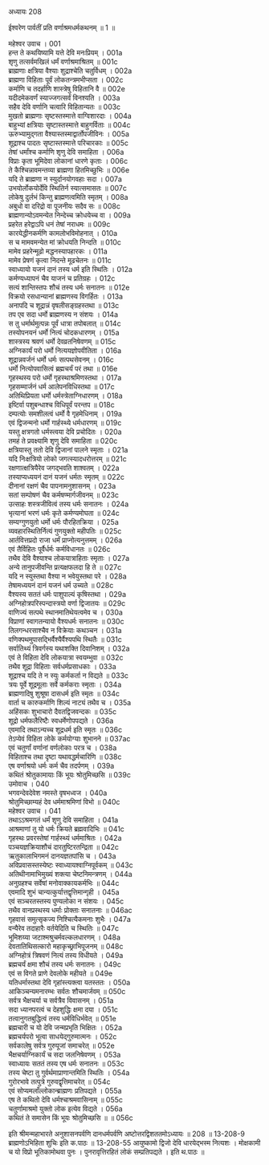 अध्यायः 208

ईश्वरेण पार्वतीं प्रति वर्णाश्रमधर्मकथनम् ॥ 1 ॥

महेश्वर उवाच ।	001  
हन्त ते कथयिष्यामि यत्ते देवि मनःप्रियम् ।	001a  
शृणु तत्सर्वमखिलं धर्मं वर्णाश्रमाश्रितम् ॥	001c  
ब्राह्मणाः क्षत्रिया वैश्याः शुद्राश्चेति चतुर्विधम् ।	002a  
ब्राह्मणा विहिताः पूर्वं लोकतन्त्रमभीप्सता ।	002c  
कर्माणि च तदर्हाणि शास्त्रेषु विहितानि वै ॥	002e  
यदीदमेकवर्णं स्याज्जगत्सर्वं विनश्यति ।	003a  
सहैव देवि वर्णानि चत्वारि विहितान्यतः ॥	003c  
मुखतो ब्राह्मणाः सृष्टस्तस्मात्ते वाग्विशारदाः ।	004a  
बाहुभ्यां क्षत्रियाः सृष्टास्तस्मात्ते बाहुगर्विताः ॥	004c  
ऊरुभ्यामुद्गता वैश्यास्तस्माद्वार्तोपजीविनः ।	005a  
शूद्राश्च पादतः सृष्टास्तस्मात्ते परिचारकाः ॥	005c  
तेषां धर्मांश्च कर्माणि शृणु देवि समाहिता ।	006a  
विप्राः कृता भूमिदेवा लोकानां धारणे कृताः ।	006c  
ते कैश्चिन्नावमन्तव्या ब्राह्मणा हितमिच्छुभिः ॥	006e  
यदि ते ब्राह्मणा न स्युर्दानयोगवहाः सदा ।	007a  
उभयोर्लोकयोर्देवि स्थितिर्न स्यात्समासतः ॥	007c  
लोकेषु दुर्लभं किन्तु ब्राह्मणत्वमिति स्मृतम् ।	008a  
अबुधो वा दरिद्रो वा पूजनीयः सदैव सः ॥	008c  
ब्राह्मणान्योऽवमन्येत निन्देच्च क्रोधयेच्च वा ।	009a  
प्रहरेत हरेद्वाऽपि धनं तेषां नराधमः ॥	009c  
कारयेद्धीनकर्मणि कामलोभविमोहनात् ।	010a  
स च मामवमन्येत मां क्रोधयति निन्दति ॥	010c  
मामेव प्रहरेन्मूढो मद्धनस्यापहारकः ।	011a  
मामेव प्रेषणं कृत्वा निदन्ते मूढचेतनः ॥	011c  
स्वाध्यायो यजनं दानं तस्य धर्म इति स्थितिः ।	012a  
कर्मण्यध्यापनं चैव याजनं च प्रतिग्रहः ।	012c  
सत्यं शान्तिस्तपः शौचं तस्य धर्मः सनातनः ॥	012e  
विक्रयो रसधान्यानां ब्राह्मणस्य विगर्हितः ।	013a  
अनापदि च शूद्रान्नं वृषलीसङ्ग्रहस्तथा ॥	013c  
तप एव सदा धर्मो ब्राह्मणस्य न संशयः ।	014a  
स तु धर्मार्थमुत्पन्नः पूर्वं धात्रा तपोबलात् ॥	014c  
तस्योपनयनं धर्मो नित्यं चोदकधारणम् ।	015a  
शास्त्रस्य श्रवणं धर्मो देवव्रतनिषेवणम् ॥	015c  
अग्निकार्यं परो धर्मो नित्ययज्ञोपवीतिता ।	016a  
शूद्रान्नवर्जनं धर्मो धर्मः सत्पथसेवनम् ।	016c  
धर्मो नित्योपवासित्वं ब्रह्मचर्यं परं तथा ॥	016e  
गृहस्थस्य परो धर्मो गृहस्थाश्रमिणस्तथा ।	017a  
गृहसम्मार्जनं धर्म आलेपनविधिस्तथा ॥	017c  
अतिथिप्रियता धर्मो धर्मस्त्रेताग्निधारणम् ।	018a  
इष्टिर्वा पशुबन्धाश्च विधिपूर्वं परन्तप ॥	018c  
दम्पत्योः समशीलत्वं धर्मो वै गृहमेधिनाम् ।	019a  
एवं द्विजन्मनो धर्मो गार्हस्थ्ये धर्मधारणम् ॥	019c  
यस्तु क्षत्रगतो धर्मस्त्वया देवि प्रचोदितः ।	020a  
तमहं ते प्रवक्ष्यामि शृणु देवि समाहिता ॥	020c  
क्षत्रियास्तु ततो देवि द्विजानां पालने स्मृताः ।	021a  
यदि निःक्षत्रियो लोको जगत्स्यादधरोत्तरम् ॥	021c  
रक्षणात्क्षत्रियैरेव जगद्भवति शाश्वतम् ।	022a  
तस्याप्यध्ययनं दानं यजनं धर्मतः स्मृतम् ॥	022c  
दीनानां रक्षणं चैव पापनामनुशासनम् ।	023a  
सतां सम्पोषणं चैव कर्मषण्मार्गजीवनम् ॥	023c  
उत्साहः शस्त्रजीवित्वं तस्य धर्मः सनातनः ।	024a  
भृत्यानां भरणं धर्मः कृते कर्मण्यमोघता ॥	024c  
सम्यग्गुणयुतो धर्मो धर्मः पौरहितक्रिया ।	025a  
व्यवहारस्थितिर्नित्यं गुणयुक्तो महीपतिः ॥	025c  
आर्तवित्तप्रदो राजा धर्मं प्राप्नोत्यनुत्तमम् ।	026a  
एवं तैर्विहितः पूर्वैर्धर्मः कर्मविधानतः ॥	026c  
तथैव देवि वैश्याश्च लोकयात्राहिताः स्मृताः ।	027a  
अन्ये तानुपजीवन्ति प्रत्यक्षफलदा हि ते ॥	027c  
यदि न स्युस्तथा वैश्या न भवेयुस्तथा परे ।	028a  
तेषामध्ययनं दानं यजनं धर्म उच्यते ॥	028c  
वैश्यस्य सततं धर्मः पाशुपाल्यं कृषिस्तथा ।	029a  
अग्निहोत्रपरिस्पन्दास्त्रयो वर्णा द्विजातयः ॥	029c  
वाणिज्यं सत्पथे स्थानमातिथेयत्वमेव च ।	030a  
विप्राणां स्वागतन्यायो वैश्यधर्मः सनातनः ॥	030c  
तिलगन्धरसाश्चैव न विक्रेयाः कथञ्चन ।	031a  
वणिक्पथमुपासद्भिर्वैश्यैर्वैश्यपथि स्थितैः ॥	031c  
सर्वातिथ्यं त्रिवर्गस्य यथाशक्ति दिवानिशम् ।	032a  
एवं ते विहिता देवि लोकयात्रा स्वयम्भुवा ॥	032c  
तथैव शूद्रा विहिताः सर्वधर्मप्रसाधकाः ।	033a  
शूद्राश्च यदि ते न स्युः कर्मकर्ता न विद्यते ॥	033c  
त्रयः पूर्वे शूद्रमूलाः सर्वे कर्मकराः स्मृताः ।	034a  
ब्राह्मणादिषु शुश्रूषा दासधर्म इति स्मृतः ॥	034c  
वार्ता च कारुकर्माणि शिल्यं नाट्यं तथैव च ।	035a  
अहिंसकः शुभाचारो दैवतद्विजवन्दकः ॥	035c  
शूद्रो धर्मफलैरिष्टैः स्वधर्मेणोपपद्यते ।	036a  
एवमादि तथाऽन्यच्च शूद्रधर्म इति स्मृतः ॥	036c  
तेऽप्येवं विहिता लोके कर्मयोग्याः शुभानने ॥	037ac  
एवं चतुर्णां वर्णानां वर्णलोकाः परत्र च ।	038a  
विहिताश्च तथा दृष्टा यथावद्धर्मचारिणि ॥	038c  
एष वर्णाश्रयो धर्मः कर्म चैव तदर्पणम् ।	039a  
कथितं श्रोतुकामायाः किं भूयः श्रोतुमिच्छसि ॥	039c  
उमोवाच ।	040  
भगवन्देवदेवेश नमस्ते वृषभध्वज ।	040a  
श्रोतुमिच्छाम्यहं देव धर्ममाश्रमिणां विभो ॥	040c  
महेश्वर उवाच ।	041  
तथाऽऽश्रमगतं धर्मं शृणु देवि समाहिता ।	041a  
आश्रमाणां तु यो धर्मः क्रियते ब्रह्मवादिभिः ॥	041c  
गृहस्थः प्रवरस्तेषां गार्हस्थ्यं धर्ममाश्रितः ।	042a  
पञ्चयज्ञक्रियाशौचं दारतुष्टिरतन्द्रिता ॥	042c  
ऋतुकालाभिगमनं दानयज्ञतपांसि च ।	043a  
अविप्रवासस्तस्येष्टः स्वाध्यायश्वाग्निपूर्वकम् ॥	043c  
अतिथीनामाभिमुख्यं शक्त्या चेष्टनिमन्त्रणम् ।	044a  
अनुग्रहश्च सर्वेषां मनोवाक्कायकर्मभिः ॥	044c  
एवमादि शुभं चान्यत्कुर्यात्तद्वृत्तिमान्गृही ।	045a  
एवं सञ्चरतस्तस्य पुण्यलोका न संशयः ।	045c  
तथैव वानप्रस्थस्य धर्माः प्रोक्ताः सनातनाः ॥	046ac  
गृहवासं समुत्सृकज्य निश्चित्यैकमनाः शुभैः ।	047a  
वन्यैरेव तदाहारैः वर्तयेदिति च स्थितिः ॥	047c  
भूमिशय्या जटाश्मश्रुचर्मवल्कलधारणम् ।	048a  
देवतातिथिसत्कारो महाकृच्छ्राभिपूजनम् ॥	048c  
अग्निहोत्रं त्रिषवणं नित्यं तस्य विधीयते ।	049a  
ब्रह्मचर्यं क्षमा शौचं तस्य धर्मः सनातनः ।	049c  
एवं स विगते प्राणे देवलोके महीयते ॥	049e  
यतिधर्मास्तथा देवि गृहांस्त्यक्त्वा यतस्ततः ।	050a  
आकिञ्चन्यमनारम्भः सर्वतः शौचमार्जवम् ॥	050c  
सर्वत्र भैक्षचर्या च सर्वत्रैव विवासनम् ।	051a  
सदा ध्यानपरत्वं च देहशुद्धिः क्षमा दया ।	051c  
तत्वानुगतबुद्धित्वं तस्य धर्मविधिर्भवेत् ॥	051e  
ब्रह्मचारी च यो देवि जन्मप्रभृति भिक्षितः ।	052a  
ब्रह्मचर्यपरो भूत्वा साधयेद्गुरुमात्मनः ।	052c  
सर्वकालेषु सर्वत्र गुरुपूजां समाचरेत् ॥	052e  
भैक्षचर्याग्निकार्यं च सदा जलनिषेवणम् ।	053a  
स्वाध्यायः सततं तस्य एष धर्मः सनातनः ॥	053c  
तस्य चेष्टा तु गुर्वर्थमाप्राणान्तमिति स्थितिः ।	054a  
गुरोरभावे तत्पुत्रे गुरुवद्वृत्तिमाचरेत् ॥	054c  
एवं सोप्यमलाँल्लोकान्ब्राह्मणः प्रतिपद्यते ।	055a  
एष ते कथितो देवि धर्मश्चाश्रमवासिनाम् ॥	055c  
चतुर्णामाश्रमो युक्तो लोक इत्येव विद्यते ।	056a  
कथितं ते समासेन किं भूयः श्रोतुमिच्छसि ॥ ॥	056c  

इति श्रीमन्महाभारते अनुशासनपर्वणि दानधर्मपर्वणि अष्टोत्तरद्विशततमोऽध्यायः ॥ 208 ॥
13-208-9 ब्राह्मणोऽभिहिता शुचिः इति क.पाठः ॥ 13-208-55 आयुष्कामो द्विजो देवि धारयेद्भस्म नित्यशः । मोक्षकामी च यो विप्रो भूतिकामोथवा पुनः । पुनरावृत्तिरहितं लोकं सम्प्रतिपद्यते । इति थ.पाठः ॥
